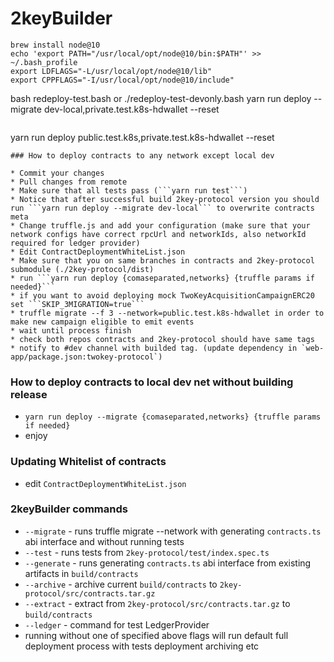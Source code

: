# 2keyBuilder

```
brew install node@10
echo 'export PATH="/usr/local/opt/node@10/bin:$PATH"' >> ~/.bash_profile
export LDFLAGS="-L/usr/local/opt/node@10/lib"
export CPPFLAGS="-I/usr/local/opt/node@10/include"

```
bash redeploy-test.bash or ./redeploy-test-devonly.bash
yarn run deploy --migrate dev-local,private.test.k8s-hdwallet --reset

```
```
yarn run deploy public.test.k8s,private.test.k8s-hdwallet --reset
```
### How to deploy contracts to any network except local dev

* Commit your changes
* Pull changes from remote
* Make sure that all tests pass (```yarn run test```)
* Notice that after successful build 2key-protocol version you should run ```yarn run deploy --migrate dev-local``` to overwrite contracts meta 
* Change truffle.js and add your configuration (make sure that your network configs have correct rpcUrl and networkIds, also networkId required for ledger provider)
* Edit ContractDeploymentWhiteList.json
* Make sure that you on same branches in contracts and 2key-protocol submodule (./2key-protocol/dist)
* run ```yarn run deploy {comaseparated,networks} {truffle params if needed}```
* if you want to avoid deploying mock TwoKeyAcquisitionCampaignERC20 set ```SKIP_3MIGRATION=true```
* truffle migrate --f 3 --network=public.test.k8s-hdwallet in order to make new campaign eligible to emit events
* wait until process finish
* check both repos contracts and 2key-protocol should have same tags
* notify to #dev channel with builded tag. (update dependency in `web-app/package.json:twokey-protocol`)
```
### How to deploy contracts to local dev net without building release

* ```yarn run deploy --migrate {comaseparated,networks} {truffle params if needed}```
* enjoy

### Updating Whitelist of contracts

* edit `ContractDeploymentWhiteList.json`

### 2keyBuilder commands

* ```--migrate``` - runs truffle migrate --network with generating ```contracts.ts``` abi interface and without running tests
* ```--test``` - runs tests from ```2key-protocol/test/index.spec.ts```
* ```--generate``` - runs generating ```contracts.ts``` abi interface from existing artifacts in ```build/contracts```
* ```--archive``` - archive current ```build/contracts``` to ```2key-protocol/src/contracts.tar.gz```
* ```--extract``` - extract from ```2key-protocol/src/contracts.tar.gz``` to ```build/contracts```
* ```--ledger``` - command for test LedgerProvider
* running without one of specified above flags will run default full deployment process with tests deployment archiving etc
